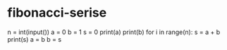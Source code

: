 # fibonacci-serise
n = int(input())
a = 0
b = 1
s = 0
print(a)
print(b)
for i in range(n):
    s = a + b
    print(s)
    a = b
    b = s
